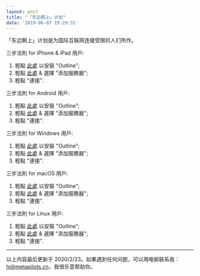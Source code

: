 ```yaml
---
layout: post
title: "「东边朝上」计划"
date: '2019-06-07 19:29:31'
---
```


「东边朝上」计划是为国际互联网连接受限的人们所作。

三步法則 for iPhone & iPad 用戶:

1. 輕點 [此處](https://apps.apple.com/us/app/outline-app/id1356177741) 以安裝 "Outline";
2. 輕點 [此處](ss://Y2hhY2hhMjAtaWV0Zi1wb2x5MTMwNTp5YVFaZUE2M3hzZ1k=@64.64.238.200:11987/?outline=1) & 選擇 "添加服務器";
3. 輕點 "連接".

三步法則 for Android 用戶:

1. 輕點 [此處](https://raw.githubusercontent.com/Jigsaw-Code/outline-releases/master/client/Outline.apk) 以安裝 "Outline";
2. 輕點 [此處](ss://Y2hhY2hhMjAtaWV0Zi1wb2x5MTMwNTp5YVFaZUE2M3hzZ1k=@64.64.238.200:11987/?outline=1) & 選擇 "添加服務器";
3. 輕點 "連接".

三步法則 for Windows 用戶:

1. 輕點 [此處](https://raw.githubusercontent.com/Jigsaw-Code/outline-releases/master/client/stable/Outline-Client.exe) 以安裝 "Outline";
2. 輕點 [此處](ss://Y2hhY2hhMjAtaWV0Zi1wb2x5MTMwNTp5YVFaZUE2M3hzZ1k=@64.64.238.200:11987/?outline=1) & 選擇 "添加服務器";
3. 輕點 "連接".

三步法則 for macOS 用戶:

1. 輕點 [此處](https://itunes.apple.com/us/app/outline-app/id1356178125) 以安裝 "Outline";
2. 輕點 [此處](ss://Y2hhY2hhMjAtaWV0Zi1wb2x5MTMwNTp5YVFaZUE2M3hzZ1k=@64.64.238.200:11987/?outline=1) & 選擇 "添加服務器";
3. 輕點 "連接".

三步法則 for Linux 用戶:

1. 輕點 [此處](https://raw.githubusercontent.com/Jigsaw-Code/outline-releases/master/client/stable/Outline-Client.AppImage) 以安裝 "Outline";
2. 輕點 [此處](ss://Y2hhY2hhMjAtaWV0Zi1wb2x5MTMwNTp5YVFaZUE2M3hzZ1k=@64.64.238.200:11987/?outline=1) & 選擇 "添加服務器";
3. 輕點 "連接".

* * *

以上内容最后更新于 2020/2/23。如果遇到任何问题，可以用电邮联系我：hi@metapilots.cn，我很乐意帮助你。

